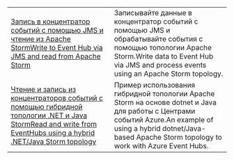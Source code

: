 |  |  |
|---------|---------|
| <span data-ttu-id="6430c-101">[Запись в концентратор событий с помощью JMS и чтение из Apache Storm][1]</span><span class="sxs-lookup"><span data-stu-id="6430c-101">[Write to Event Hub via JMS and read from Apache Storm][1]</span></span> | <span data-ttu-id="6430c-102">Записывайте данные в концентратор событий с помощью JMS и обрабатывайте события с помощью топологии Apache Storm.</span><span class="sxs-lookup"><span data-stu-id="6430c-102">Write data to Event Hub via JMS and process events using an Apache Storm topology.</span></span> 
| <span data-ttu-id="6430c-103">[Чтение и запись из концентраторов событий с помощью гибридной топологии .NET и Java Storm][2]</span><span class="sxs-lookup"><span data-stu-id="6430c-103">[Read and write from EventHubs using a hybrid .NET/Java Storm topology][2]</span></span> | <span data-ttu-id="6430c-104">Пример использования гибридной топологии Apache Storm на основе dotnet и Java для работы с Центрами событий Azure.</span><span class="sxs-lookup"><span data-stu-id="6430c-104">An example of using a hybrid dotnet/Java-based Apache Storm topology to work with Azure Event Hubs.</span></span>

[1]: https://azure.microsoft.com/resources/samples/event-hubs-java-storm-sender-jms-receiver/
[2]: https://azure.microsoft.com/resources/samples/hdinsight-dotnet-java-storm-eventhub/